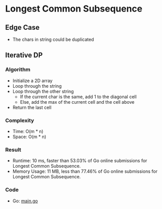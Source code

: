 # Longest Common Subsequence


## Edge Case

- The chars in string could be duplicated

## Iterative DP


### Algorithm

- Initialize a 2D array
- Loop through the string
- Loop through the other string
    - If the current char is the same, add 1 to the diagonal cell
    - Else, add the max of the current cell and the cell above
- Return the last cell

### Complexity

- Time: O(m * n)
- Space: O(m * n)

### Result

- Runtime: 10 ms, faster than 53.03% of Go online submissions for Longest Common Subsequence.
- Memory Usage: 11 MB, less than 77.46% of Go online submissions for Longest Common Subsequence.

### Code

- Go: [main.go](#maingo)